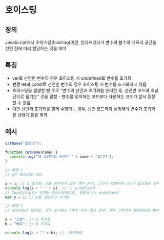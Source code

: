 # 호이스팅

## 정의

JavaScript에서 호이스팅(hoisting)이란, 인터프리터가 변수와 함수의 메모리 공간을 선언 전에 미리 할당하는 것을 의미

## 특징

- var로 선언한 변수의 경우 호이스팅 시 undefined로 변수를 초기화
- 반면 let과 const로 선언한 변수의 경우 호이스팅 시 변수를 초기화하지 않음
- 호이스팅을 설명할 땐 주로 "변수의 선언과 초기화를 분리한 후, 선언만 코드의 최상단으로 옮기는" 것을 말함 - 변수를 정의하는 코드보다 사용하는 코드가 앞서 등장할 수 있음
- 다만 선언과 초기화를 함께 수행하는 경우, 선언 코드까지 실행해야 변수가 초기화된 상태가 됨을 주의

## 예시

```javascript
catName("클로이");

function catName(name) {
  console.log("제 고양이의 이름은 " + name + "입니다");
}
```

```javascript
// 예제 1
// y만 호이스팅 대상

x = 1; // x 초기화. x를 선언하지 않은 경우 선언. 그러나 명령문에 var가 없으므로 호이스팅이 발생하지 않음
console.log(x + " " + y); // '1 undefined'
// JavaScript는 선언만 호이스팅하므로, 윗줄의 y는 undefined
var y = 2; // y를 선언하고 초기화

// 예제 2
// 호이스팅은 없지만, 변수 초기화는 (아직 하지 않은 경우) 변수 선언까지 병행하므로 변수를 사용할 수 있음

a = "크랜"; // a 초기화
b = "베리"; // b 초기화

console.log(a + "" + b); // '크랜베리'
```
